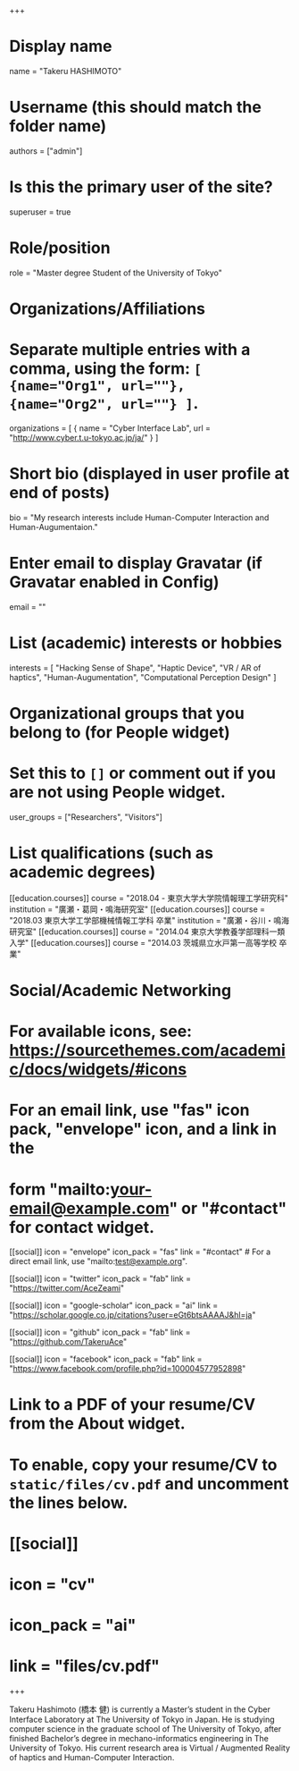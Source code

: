 +++
# Display name
name = "Takeru HASHIMOTO"

# Username (this should match the folder name)
authors = ["admin"]

# Is this the primary user of the site?
superuser = true

# Role/position
role = "Master degree Student of the University of Tokyo"

# Organizations/Affiliations
#   Separate multiple entries with a comma, using the form: `[ {name="Org1", url=""}, {name="Org2", url=""} ]`.
organizations = [ { name = "Cyber Interface Lab", url = "http://www.cyber.t.u-tokyo.ac.jp/ja/" } ]

# Short bio (displayed in user profile at end of posts)
bio = "My research interests include Human-Computer Interaction and Human-Augumentaion."

# Enter email to display Gravatar (if Gravatar enabled in Config)
email = ""

# List (academic) interests or hobbies
interests = [
  "Hacking Sense of Shape",
  "Haptic Device",
  "VR / AR of haptics",
  "Human-Augumentation",
  "Computational Perception Design"
]

# Organizational groups that you belong to (for People widget)
#   Set this to `[]` or comment out if you are not using People widget.
user_groups = ["Researchers", "Visitors"]

# List qualifications (such as academic degrees)
[[education.courses]]
  course = "2018.04 - 東京大学大学院情報理工学研究科"
  institution = "廣瀬・葛岡・鳴海研究室"
[[education.courses]]
  course = "2018.03 東京大学工学部機械情報工学科 卒業"
  institution = "廣瀬・谷川・鳴海研究室"
[[education.courses]]
  course = "2014.04 東京大学教養学部理科一類 入学"
[[education.courses]]
  course = "2014.03 茨城県立水戸第一高等学校 卒業"

# Social/Academic Networking
# For available icons, see: https://sourcethemes.com/academic/docs/widgets/#icons
#   For an email link, use "fas" icon pack, "envelope" icon, and a link in the
#   form "mailto:your-email@example.com" or "#contact" for contact widget.

[[social]]
  icon = "envelope"
  icon_pack = "fas"
  link = "#contact"  # For a direct email link, use "mailto:test@example.org".

[[social]]
  icon = "twitter"
  icon_pack = "fab"
  link = "https://twitter.com/AceZeami"

[[social]]
  icon = "google-scholar"
  icon_pack = "ai"
  link = "https://scholar.google.co.jp/citations?user=eGt6btsAAAAJ&hl=ja"

[[social]]
  icon = "github"
  icon_pack = "fab"
  link = "https://github.com/TakeruAce"

[[social]]
  icon = "facebook"
  icon_pack = "fab"
  link = "https://www.facebook.com/profile.php?id=100004577952898"

# Link to a PDF of your resume/CV from the About widget.
# To enable, copy your resume/CV to `static/files/cv.pdf` and uncomment the lines below.
# [[social]]
#   icon = "cv"
#   icon_pack = "ai"
#   link = "files/cv.pdf"

+++

Takeru Hashimoto (橋本 健) is currently a Master’s student in the Cyber Interface Laboratory at The University of Tokyo in Japan. He is studying computer science in the graduate school of The University of Tokyo, after finished Bachelor’s degree in mechano-informatics engineering in The University of Tokyo. His current research area is Virtual / Augmented Reality of haptics and Human-Computer Interaction.


